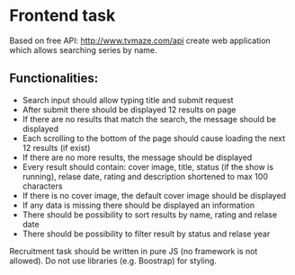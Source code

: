 # Frontend task
Based on free API: http://www.tvmaze.com/api create web application which allows searching series by name.

## Functionalities:
* Search input should allow typing title and submit request
* After submit there should be displayed 12 results on page
* If there are no results that match the search, the message should be displayed
* Each scrolling to the bottom of the page should cause loading the next 12 results (if exist)
* If there are no more results, the message should be displayed
* Every result should contain: cover image, title, status (if the show is running), relase date, rating and description shortened to max 100 characters
* If there is no cover image, the default cover image should be displayed
* If any data is missing there should be displayed an information
* There should be possibility to sort results by name, rating and relase date
* There should be possibility to filter result by status and relase year

Recruitment task should be written in pure JS (no framework is not allowed).
Do not use libraries (e.g. Boostrap) for styling.